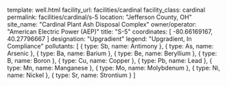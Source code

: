 template: well.html
facility_url: facilities/cardinal
facility_class: cardinal
permalink: facilities/cardinal/s-5
location: "Jefferson County, OH"
site_name: "Cardinal Plant Ash Disposal Complex"
owner/operator: "American Electric Power (AEP)"
title: "S-5"
coordinates: [
  -80.66169167,
  40.27796667
]
designation: "Upgradient"
legend: "Upgradient, In Compliance"
pollutants: [
{
  type: Sb,
  name: Antimony
},
{
  type: As,
  name: Arsenic
},
{
  type: Ba,
  name: Barium
},
{
  type: Be,
  name: Beryllium
},
{
  type: B,
  name: Boron
},
{
  type: Cu,
  name: Copper
},
{
  type: Pb,
  name: Lead
},
{
  type: Mn,
  name: Manganese
},
{
  type: Mo,
  name: Molybdenum
},
{
  type: Ni,
  name: Nickel
},
{
  type: Sr,
  name: Strontium
}
]
